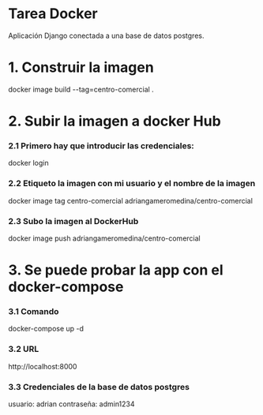 # Tarea Docker
Aplicación Django conectada a una base de datos postgres.

# 1. Construir la imagen 
docker image build --tag=centro-comercial .

# 2. Subir la imagen a docker Hub
### 2.1 Primero hay que introducir las credenciales:
docker login

### 2.2 Etiqueto la imagen con mi usuario y el nombre de la imagen 
docker image tag centro-comercial adriangameromedina/centro-comercial

### 2.3 Subo la imagen al DockerHub
docker image push adriangameromedina/centro-comercial

# 3. Se puede probar la app con el docker-compose
### 3.1 Comando
docker-compose up -d

### 3.2 URL
http://localhost:8000

### 3.3 Credenciales de la base de datos postgres
usuario: adrian
contraseña: admin1234
